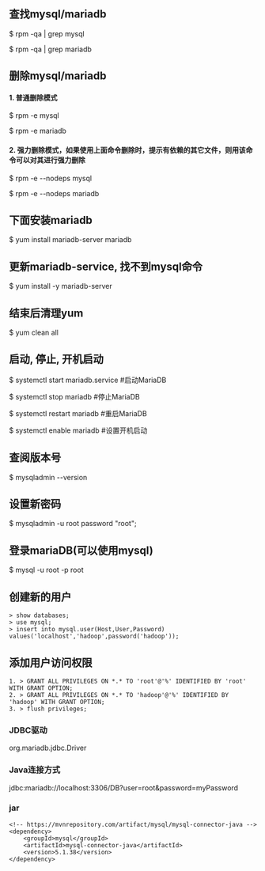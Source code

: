 ## 查找mysql/mariadb
$ rpm -qa | grep mysql

$ rpm -qa | grep mariadb

## 删除mysql/mariadb
#### 1. 普通删除模式
$ rpm -e mysql

$ rpm -e mariadb

#### 2. 强力删除模式，如果使用上面命令删除时，提示有依赖的其它文件，则用该命令可以对其进行强力删除
$ rpm -e --nodeps mysql

$ rpm -e --nodeps mariadb

## 下面安装mariadb
$ yum install mariadb-server mariadb 

## 更新mariadb-service, 找不到mysql命令
$ yum install -y mariadb-server

## 结束后清理yum
$ yum clean all

## 启动, 停止, 开机启动
$ systemctl start mariadb.service  #启动MariaDB

$ systemctl stop mariadb  #停止MariaDB

$ systemctl restart mariadb  #重启MariaDB

$ systemctl enable mariadb  #设置开机启动

## 查阅版本号
$ mysqladmin --version

## 设置新密码
$ mysqladmin -u root password "root";

## 登录mariaDB(可以使用mysql)
$ mysql -u root -p root

## 创建新的用户
```
> show databases;
> use mysql;
> insert into mysql.user(Host,User,Password) values('localhost','hadoop',password('hadoop'));
```

## 添加用户访问权限
```
1. > GRANT ALL PRIVILEGES ON *.* TO 'root'@'%' IDENTIFIED BY 'root' WITH GRANT OPTION;
2. > GRANT ALL PRIVILEGES ON *.* TO 'hadoop'@'%' IDENTIFIED BY 'hadoop' WITH GRANT OPTION;
3. > flush privileges;
```


### JDBC驱动
org.mariadb.jdbc.Driver

### Java连接方式
jdbc:mariadb://localhost:3306/DB?user=root&password=myPassword

### jar
```
<!-- https://mvnrepository.com/artifact/mysql/mysql-connector-java -->
<dependency>
    <groupId>mysql</groupId>
    <artifactId>mysql-connector-java</artifactId>
    <version>5.1.38</version>
</dependency>
```

